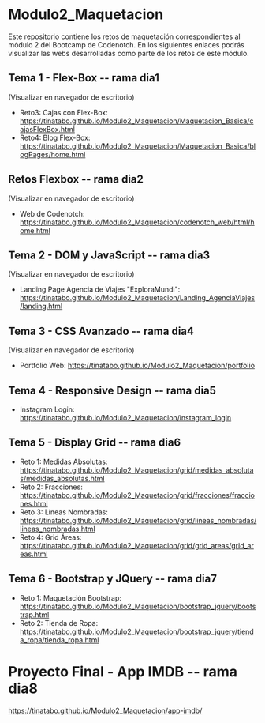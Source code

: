 # Modulo2_Maquetacion
Este repositorio contiene los retos de maquetación correspondientes al módulo 2 del Bootcamp de Codenotch.
En los siguientes enlaces podrás visualizar las webs desarrolladas como parte de los retos de este módulo.

## Tema 1 - Flex-Box -- rama dia1
(Visualizar en navegador de escritorio)
- Reto3: Cajas con Flex-Box: https://tinatabo.github.io/Modulo2_Maquetacion/Maquetacion_Basica/cajasFlexBox.html
- Reto4: Blog Flex-Box: https://tinatabo.github.io/Modulo2_Maquetacion/Maquetacion_Basica/blogPages/home.html

## Retos Flexbox -- rama dia2
(Visualizar en navegador de escritorio)
- Web de Codenotch: https://tinatabo.github.io/Modulo2_Maquetacion/codenotch_web/html/home.html

## Tema 2 - DOM y JavaScript -- rama dia3
(Visualizar en navegador de escritorio)
- Landing Page Agencia de Viajes "ExploraMundi": https://tinatabo.github.io/Modulo2_Maquetacion/Landing_AgenciaViajes/landing.html

## Tema 3 - CSS Avanzado -- rama dia4
(Visualizar en navegador de escritorio)
- Portfolio Web: https://tinatabo.github.io/Modulo2_Maquetacion/portfolio

## Tema 4 - Responsive Design -- rama dia5
- Instagram Login: https://tinatabo.github.io/Modulo2_Maquetacion/instagram_login

## Tema 5 - Display Grid -- rama dia6
- Reto 1: Medidas Absolutas: https://tinatabo.github.io/Modulo2_Maquetacion/grid/medidas_absolutas/medidas_absolutas.html
- Reto 2: Fracciones: https://tinatabo.github.io/Modulo2_Maquetacion/grid/fracciones/fracciones.html
- Reto 3: Líneas Nombradas: https://tinatabo.github.io/Modulo2_Maquetacion/grid/lineas_nombradas/lineas_nombradas.html
- Reto 4: Grid Áreas: https://tinatabo.github.io/Modulo2_Maquetacion/grid/grid_areas/grid_areas.html

## Tema 6 - Bootstrap y JQuery -- rama dia7
- Reto 1: Maquetación Bootstrap: https://tinatabo.github.io/Modulo2_Maquetacion/bootstrap_jquery/bootstrap.html
- Reto 2: Tienda de Ropa: https://tinatabo.github.io/Modulo2_Maquetacion/bootstrap_jquery/tienda_ropa/tienda_ropa.html

# Proyecto Final - App IMDB -- rama dia8
https://tinatabo.github.io/Modulo2_Maquetacion/app-imdb/

